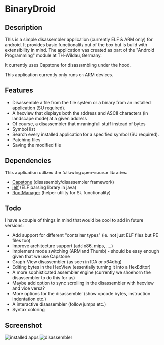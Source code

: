 # BinaryDroid

## Description

This is a simple disassembler application (currently ELF & ARM only) for android. It provides basic functionality out of the box but is build with extensibility in mind.
The application was created as part of the "Android Programming" module at TH-Wildau, Germany.

It currently uses Capstone for disassembling under the hood.

This application currently only runs on ARM devices.

## Features
- Disassemble a file from the file system or a binary from an installed application (SU required).
 - A hexview that displays both the address and ASCII characters (in landscape mode) at a given address
 - Of course, a disassembler that meaningfull stuff instead of bytes
 - Symbol list
- Search every installed application for a specified symbol (SU required).
- Patching files
- Saving the modified file

## Dependencies
This application utilizes the following open-source libraries:
- [Capstone](https://github.com/aquynh/capstone) (disassembly/disassembler framework)
- [jelf](https://github.com/fornwall/jelf) (ELF parsing library in java)
- [RootManager](https://github.com/Chrisplus/RootManager) (helper utility for SU functionality)

## Todo
I have a couple of things in mind that would be cool to add in future versions:
- Add support for different "container types" (ie. not just ELF files but PE files too)
- Improve architecture support (add x86, mips, ....)
- Implement mode switching (ARM and Thumb) - should be easy enough given that we use Capstone
- Graph-View disassembler (as seen in IDA or x64dbg)
- Editing bytes in the HexView (essentially turning it into a HexEditor)
- A more sophisticated assembler engine (currently we shoehorn the disassembler to do this for us)
- Maybe add option to sync scrolling in the disassembler with hexview and vice versa?
- More options for the disassembler (show opcode bytes, instruction indentation etc.)
- A interactive disassembler (follow jumps etc.)
- Syntax coloring

## Screenshot

![installed apps](https://abload.de/img/installedappsy9js8.png)
![disassembler](https://abload.de/img/disassembleru5j54.png)